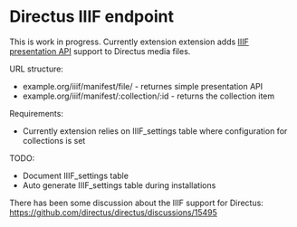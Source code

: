 # Directus IIIF endpoint

This is work in progress. Currently extension extension adds [IIIF presentation API](https://iiif.io/api/presentation/3.0/) support to Directus media files.

URL structure:
- example.org/iiif/manifest/file/<directus-UUID> - returnes simple presentation API 
- example.org/iiif/manifest/:collection/:id - returns the collection item

Requirements:
- Currently extension relies on IIIF_settings table where configuration for collections is set
  
TODO: 
- Document IIIF_settings table
- Auto generate IIIF_settings table during installations

There has been some discussion about the IIIF support for Directus: https://github.com/directus/directus/discussions/15495
